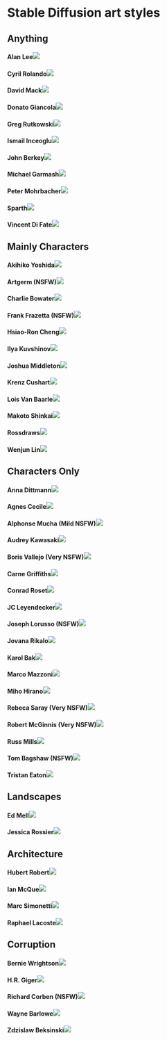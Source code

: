 # Stable Diffusion art styles 
## Anything
#### Alan Lee![](images/alan_lee.jpg)
#### Cyril Rolando![](images/cyril_rolando.jpg)
#### David Mack![](images/david_mack.jpg)
#### Donato Giancola![](images/donato_giancola.jpg)
#### Greg Rutkowski![](images/greg_rutkowski.jpg)
#### Ismail Inceoglu![](images/ismail_inceoglu.jpg)
#### John Berkey![](images/john_berkey.jpg)
#### Michael Garmash![](images/michael_garmash.jpg)
#### Peter Mohrbacher![](images/peter_mohrbacher.jpg)
#### Sparth![](images/sparth.jpg)
#### Vincent Di Fate![](images/vincent_di_fate.jpg)

## Mainly Characters
#### Akihiko Yoshida![](images/akihiko_yoshida.jpg)
#### Artgerm (NSFW)![](images/artgerm.jpg)
#### Charlie Bowater![](images/charlie_bowater.jpg)
#### Frank Frazetta (NSFW)![](images/frank_frazetta.jpg)
#### Hsiao-Ron Cheng![](images/hsiao-ron_cheng.jpg)
#### Ilya Kuvshinov![](images/ilya_kuvshinov.jpg)
#### Joshua Middleton![](images/joshua_middleton.jpg)
#### Krenz Cushart![](images/krenz_cushart.jpg)
#### Lois Van Baarle![](images/lois_van_baarle.jpg)
#### Makoto Shinkai![](images/makoto_shinkai.jpg)
#### Rossdraws![](images/rossdraws.jpg)
#### Wenjun Lin![](images/wenjun_lin.jpg)

## Characters Only
#### Anna Dittmann![](images/anna_dittmann.jpg)
#### Agnes Cecile![](images/agnes_cecile.jpg)
#### Alphonse Mucha (Mild NSFW)![](images/alphonse_mucha.jpg)
#### Audrey Kawasaki![](images/audrey_kawasaki.jpg)
#### Boris Vallejo (Very NSFW)![](images/boris_vallejo.jpg)
#### Carne Griffiths![](images/carne_griffiths.jpg)
#### Conrad Roset![](images/conrad_roset.jpg)
#### JC Leyendecker![](images/jc_leyendecker.jpg)
#### Joseph Lorusso (NSFW)![](images/joseph_lorusso.jpg)
#### Jovana Rikalo![](images/jovana_rikalo.jpg)
#### Karol Bak![](images/karol_bak.jpg)
#### Marco Mazzoni![](images/marco_mazzoni.jpg)
#### Miho Hirano![](images/miho_hirano.jpg)
#### Rebeca Saray (Very NSFW)![](images/rebeca_saray.jpg)
#### Robert McGinnis (Very NSFW)![](images/robert_mcginnis.jpg)
#### Russ Mills![](images/russ_mills.jpg)
#### Tom Bagshaw (NSFW)![](images/tom_bagshaw.jpg)
#### Tristan Eaton![](images/tristan_eaton.jpg)

## Landscapes
#### Ed Mell![](images/ed_mell.jpg)
#### Jessica Rossier![](images/jessica_rossier.jpg)

## Architecture
#### Hubert Robert![](images/hubert_robert.jpg)
#### Ian McQue![](images/ian_mcque.jpg)
#### Marc Simonetti![](images/marc_simonetti.jpg)
#### Raphael Lacoste![](images/raphael_lacoste.jpg)

## Corruption
#### Bernie Wrightson![](images/bernie_wrightson.jpg)
#### H.R. Giger![](images/hr_giger.jpg)
#### Richard Corben (NSFW)![](images/richard_corben.jpg)
#### Wayne Barlowe![](images/wayne_barlowe.jpg)
#### Zdzislaw Beksinski![](images/zdzislaw_beksinski.jpg)
